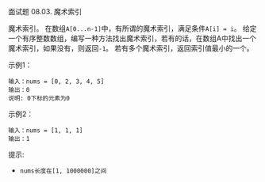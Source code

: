 面试题 08.03. 魔术索引

魔术索引。 在数组`A[0...n-1]`中，有所谓的魔术索引，满足条件`A[i] = i`。
给定一个有序整数数组，编写一种方法找出魔术索引，若有的话，在数组A中找出一个魔术索引，如果没有，则返回`-1`。
若有多个魔术索引，返回索引值最小的一个。

示例1：
```
输入：nums = [0, 2, 3, 4, 5]
输出：0
说明: 0下标的元素为0 
```

示例2：
```
输入：nums = [1, 1, 1]
输出：1
```

提示:
- `nums长度在[1, 1000000]之间`
